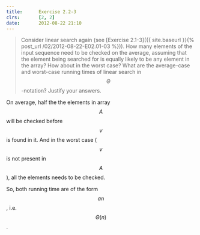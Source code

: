 ```yaml
---
title:      Exercise 2.2-3
clrs:       [2, 2]
date:       2012-08-22 21:10
---
```


> Consider linear search again (see [Exercise 2.1-3]({{ site.baseurl }}{% post_url /02/2012-08-22-E02.01-03 %})). How many elements of the input sequence need to be checked on the average, assuming that the element being searched for is equally likely to be any element in the array? How about in the worst case? What are the average-case and worst-case running times of linear search in $$\Theta$$-notation? Justify your answers.

On average, half the the elements in array $$A$$ will be checked before $$v$$ is found in it. And in the worst case ($$v$$ is not present in $$A$$), all the elements needs to be checked.

So, both running time are of the form $$an$$, i.e. $$\Theta(n)$$.
